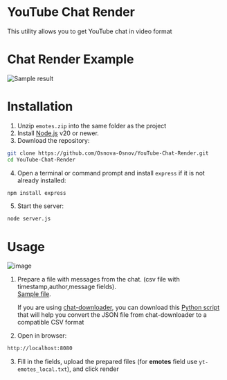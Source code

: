 # YouTube Chat Render
This utility allows you to get YouTube chat in video format

# Chat Render Example
![Sample result](https://github.com/Osnova-Osnov/YouTube-Chat-Render/blob/master/example/result.gif)

# Installation
1. Unzip `emotes.zip` into the same folder as the project
2. Install [Node.js](https://nodejs.org/) v20 or newer.
3. Download the repository:
```bash
git clone https://github.com/Osnova-Osnov/YouTube-Chat-Render.git
cd YouTube-Chat-Render
```
4. Open a terminal or command prompt and install `express` if it is not already installed:
```bash
npm install express
```
5. Start the server:
```bash
node server.js
```

# Usage

![image](https://github.com/user-attachments/assets/f35f91a2-1efb-42f6-b143-130968618d3b)

1. Prepare a file with messages from the chat. (csv file with timestamp,author,message fields).<br>
   [Sample file](https://github.com/Osnova-Osnov/YouTube-Chat-Render/blob/master/example/yt-messages.csv).<br>
   
   If you are using [chat-downloader](https://github.com/xenova/chat-downloader), you can download this [Python script](https://github.com/Osnova-Osnov/youtube_chat_to_csv/blob/main/youtube_chat_to_csv.py) that will help you convert the JSON file from chat-downloader to a compatible CSV format
   
3. Open in browser:
```bash
http://localhost:8080
```
3. Fill in the fields, upload the prepared files (for **emotes** field use `yt-emotes_local.txt`), and click render
